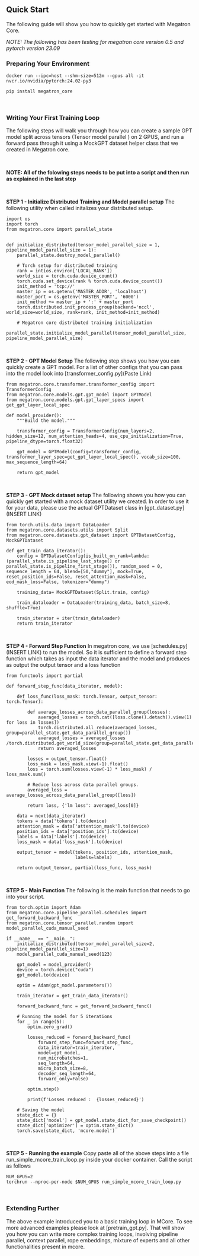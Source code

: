 ## Quick Start
The following guide will show you how to quickly get started with Megatron Core. 

*NOTE: The following has been testing for megatron core version 0.5 and pytorch version 23.09*

### Preparing Your Environment 
```
docker run --ipc=host --shm-size=512m --gpus all -it nvcr.io/nvidia/pytorch:24.02-py3

pip install megatron_core
```
<br>

### Writing Your First Training Loop
The following steps will walk you through how you can create a sample GPT model split across tensors (Tensor model parallel ) on 2 GPUS, and run a forward pass through it using a MockGPT dataset helper class that we created in Megatron core. 

<br>

**NOTE: All of the folowing steps needs to be put into a script and then run as explained in the last step** 

<br>

**STEP 1 - Initialize Distributed Training and Model parallel setup**
The following utility when called initalizes your distributed setup. 

```
import os
import torch
from megatron.core import parallel_state


def initialize_distributed(tensor_model_parallel_size = 1, pipeline_model_parallel_size = 1):
    parallel_state.destroy_model_parallel() 

    # Torch setup for distributed training
    rank = int(os.environ['LOCAL_RANK'])
    world_size = torch.cuda.device_count()
    torch.cuda.set_device(rank % torch.cuda.device_count())
    init_method = 'tcp://'
    master_ip = os.getenv('MASTER_ADDR', 'localhost')
    master_port = os.getenv('MASTER_PORT', '6000')
    init_method += master_ip + ':' + master_port
    torch.distributed.init_process_group(backend='nccl', world_size=world_size, rank=rank, init_method=init_method)

    # Megatron core distributed training initialization
    parallel_state.initialize_model_parallel(tensor_model_parallel_size, pipeline_model_parallel_size)
```
<br>

**STEP 2 - GPT Model Setup**
The following step shows you how you can quickly create a GPT model. For a list of other configs that you can pass into the model look into [transformer_config.py](Paste Link)
```
from megatron.core.transformer.transformer_config import TransformerConfig
from megatron.core.models.gpt.gpt_model import GPTModel
from megatron.core.models.gpt.gpt_layer_specs import get_gpt_layer_local_spec

def model_provider():
    """Build the model."""

    transformer_config = TransformerConfig(num_layers=2, hidden_size=12, num_attention_heads=4, use_cpu_initialization=True, pipeline_dtype=torch.float32)

    gpt_model = GPTModel(config=transformer_config, transformer_layer_spec=get_gpt_layer_local_spec(), vocab_size=100, max_sequence_length=64)

    return gpt_model
```
<br>

**STEP 3 - GPT Mock dataset setup**
The following shows you how you can quickly get started with a mock dataset utility we created. In order to use it for your data, please use the actual GPTDataset class in [gpt_dataset.py](INSERT LINK)
```
from torch.utils.data import DataLoader
from megatron.core.datasets.utils import Split
from megatron.core.datasets.gpt_dataset import GPTDatasetConfig, MockGPTDataset

def get_train_data_iterator():
    config = GPTDatasetConfig(is_built_on_rank=lambda:(parallel_state.is_pipeline_last_stage() or parallel_state.is_pipeline_first_stage()), random_seed = 0, sequence_length = 64, blend=[50,"dummy"], mock=True, reset_position_ids=False, reset_attention_mask=False, eod_mask_loss=False, tokenizer="dummy")

    training_data= MockGPTDataset(Split.train, config)

    train_dataloader = DataLoader(training_data, batch_size=8, shuffle=True)

    train_iterator = iter(train_dataloader)
    return train_iterator
```
<br>

**STEP 4 - Forward Step Function**
In megatron core, we use [schedules.py](INSERT LINK) to run the model. So it is sufficient to define a forward step function which takes as input the data iterator and the model and produces as output the output tensor and a loss function 

```
from functools import partial

def forward_step_func(data_iterator, model):
   
    def loss_func(loss_mask: torch.Tensor, output_tensor: torch.Tensor):
    
        def average_losses_across_data_parallel_group(losses):
            averaged_losses = torch.cat([loss.clone().detach().view(1) for loss in losses])
            torch.distributed.all_reduce(averaged_losses, group=parallel_state.get_data_parallel_group())
            averaged_losses = averaged_losses /torch.distributed.get_world_size(group=parallel_state.get_data_parallel_group())      
            return averaged_losses

        losses = output_tensor.float()
        loss_mask = loss_mask.view(-1).float()
        loss = torch.sum(losses.view(-1) * loss_mask) / loss_mask.sum()

        # Reduce loss across data parallel groups.
        averaged_loss = average_losses_across_data_parallel_group([loss])

        return loss, {'lm loss': averaged_loss[0]}

    data = next(data_iterator)
    tokens = data['tokens'].to(device)
    attention_mask = data['attention_mask'].to(device)
    position_ids = data['position_ids'].to(device)
    labels = data['labels'].to(device)
    loss_mask = data['loss_mask'].to(device)
   
    output_tensor = model(tokens, position_ids, attention_mask,
                          labels=labels)

    return output_tensor, partial(loss_func, loss_mask)   
```
<br>

**STEP 5 - Main Function**
The following is the main function that needs to go into your script. 
```
from torch.optim import Adam
from megatron.core.pipeline_parallel.schedules import get_forward_backward_func
from megatron.core.tensor_parallel.random import model_parallel_cuda_manual_seed

if __name__ == "__main__":
    initialize_distributed(tensor_model_parallel_size=2, pipeline_model_parallel_size=1)
    model_parallel_cuda_manual_seed(123)

    gpt_model = model_provider()
    device = torch.device("cuda")
    gpt_model.to(device)

    optim = Adam(gpt_model.parameters())
    
    train_iterator = get_train_data_iterator()
    
    forward_backward_func = get_forward_backward_func()

    # Running the model for 5 iterations
    for _ in range(5):
        optim.zero_grad()
        
        losses_reduced = forward_backward_func(
            forward_step_func=forward_step_func,
            data_iterator=train_iterator,
            model=gpt_model,
            num_microbatches=1,
            seq_length=64,
            micro_batch_size=8,
            decoder_seq_length=64,
            forward_only=False)
    
        optim.step()

        print(f'Losses reduced :  {losses_reduced}')

    # Saving the model
    state_dict = {}
    state_dict['model'] = gpt_model.state_dict_for_save_checkpoint()
    state_dict['optimizer'] = optim.state_dict()
    torch.save(state_dict, 'mcore.model')

```
<br>

**STEP 5 - Running the example**
Copy paste all of the above steps into a file run_simple_mcore_train_loop.py inside your docker container.  Call the script as follows 
```
NUM_GPUS=2
torchrun --nproc-per-node $NUM_GPUS run_simple_mcore_train_loop.py
```
<br>

### Extending Further
The above example introduced you to a basic training loop in MCore. To see more advanced examples please look at [pretrain_gpt.py]. That will show you how you can write more complex training loops, involving pipeline parallel, context parallel, rope embeddings, mixture of experts and all other functionalities present in mcore. 
